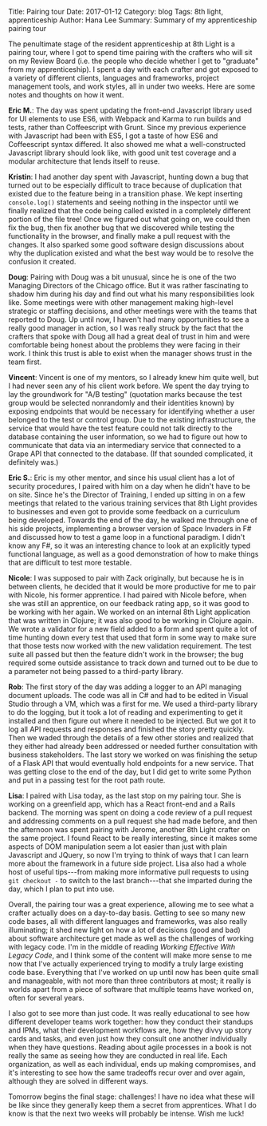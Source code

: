 Title: Pairing tour
Date: 2017-01-12 
Category: blog
Tags: 8th light, apprenticeship
Author: Hana Lee
Summary: Summary of my apprenticeship pairing tour

The penultimate stage of the resident apprenticeship at 8th Light is a pairing
tour, where I got to spend time pairing with the crafters who will sit on my
Review Board (i.e. the people who decide whether I get to "graduate" from my
apprenticeship). I spent a day with each crafter and got exposed to a variety of
different clients, languages and frameworks, project management tools, and work
styles, all in under two weeks. Here are some notes and thoughts on how it went.

**Eric M.**: The day was spent updating the front-end Javascript library used for
UI elements to use ES6, with Webpack and Karma to run builds and tests, rather than 
Coffeescript with Grunt. Since my previous experience with Javascript had been
with ES5, I got a taste of how ES6 and Coffeescript syntax differed. It also
showed me what a well-constructed Javascript library should look
like, with good unit test coverage and a modular architecture that lends itself
to reuse.

**Kristin**: I had another day spent with Javascript, hunting down a bug that turned out
to be especially difficult to trace because of duplication that existed due to
the feature being in a transition phase. We kept inserting `console.log()`
statements and seeing nothing in the inspector until we finally realized that
the code being called existed in a completely different portion of the file
tree! Once we figured out what going on, we could then fix the bug, then fix
another bug that we discovered while testing the functionality in the browser,
and finally make a pull request with the changes. It also sparked some good
software design discussions about why the duplication existed and what the best way would be to
resolve the confusion it created.

**Doug**: Pairing with Doug was a bit unusual, since he is one of the two Managing
Directors of the Chicago office. But it was rather fascinating to shadow him
during his day and find out what his many responsibilities look like.
Some meetings were with other management making high-level strategic
or staffing decisions, and other meetings were with the teams that
reported to Doug. Up until now, I haven't had many opportunities to see a really
good manager in action, so I was really struck by the fact that the crafters
that spoke with Doug all had a great deal of trust in him and were comfortable
being honest about the problems they were facing in their work. I think this
trust is able to exist when the manager shows trust in the team first. 

**Vincent**: Vincent is one of my mentors, so I already knew him quite well, but I
had never seen any of his client work before. We spent the day trying to lay the
groundwork for "A/B testing" (quotation marks because the test group would be
selected nonrandomly and their identities known) by exposing endpoints that
would be necessary for identifying whether a user belonged to the test or
control group. Due to the existing infrastructure, the service that would have
the test feature could not talk directly to the database containing the user
information, so we had to figure out how to communicate that data via an
intermediary service that connected to a Grape API that connected to the database.
(If that sounded complicated, it definitely was.)

**Eric S.**: Eric is my other mentor, and since his usual client has a lot of
security procedures, I paired with him on a day when he didn't have to be on
site. Since he's the Director of Training, I ended up sitting in on a few
meetings that related to the various training services that 8th Light provides
to businesses and even got to provide some feedback on a curriculum being
developed. Towards the end of the day, he walked me through one of his side projects,
implementing a browser version of Space Invaders in F# and discussed how to
test a game loop in a functional paradigm. I didn't know any F#, so it was an
interesting chance to look at an explicitly typed functional language, as well
as a good demonstration of how to make things that are difficult to test more
testable.

**Nicole**: I was supposed to pair with Zack originally, but because he is in
between clients, he decided that it would be more productive for me to pair with Nicole, his former
apprentice. I had paired with Nicole before, when she was still an apprentice,
on our feedback rating app, so it was good to be working with her again. We
worked on an internal 8th Light application that was written in Clojure; it was
also good to be working in Clojure again. We wrote a validator for a new
field added to a form and spent quite a lot of time hunting down every test that
used that form in some way to make sure that those tests now worked with the new
validation requirement. The test suite all passed but then the feature didn't
work in the browser; the bug required some outside assistance to track down
and turned out to be due to a parameter not being passed to a third-party
library.

**Rob**: The first story of the day was adding a logger to an API managing
document uploads. The code was all in C# and had to be edited in Visual Studio
through a VM, which was a first for me. We used a third-party library to do the
logging, but it took a lot of reading and experimenting to get it installed and
then figure out where it needed to be injected. But we got it to log all API
requests and responses and finished the story pretty quickly. Then we waded
through the details of a few other stories and realized that they either had
already been addressed or needed further consultation with business
stakeholders. The last story we worked on was finishing the setup of a Flask API
that would eventually hold endpoints for a new service. That was getting close
to the end of the day, but I did get to write some Python and put in a passing
test for the root path route.

**Lisa**: I paired with Lisa today, as the last stop on my pairing tour. She is
working on a greenfield app, which has a React front-end and a Rails backend.
The morning was spent on doing a code review of a pull request and addressing
comments on a pull request she had made before, and then the afternoon was spent
pairing with Jerome, another 8th Light crafter on the same project. I found React to be really
interesting, since it makes some aspects of DOM manipulation seem a lot easier
than just with plain Javascript and JQuery, so now I'm trying to think of ways
that I can learn more about the framework in a future side project. Lisa also
had a whole host of useful tips---from making more informative pull requests to using
`git checkout -` to switch to the last branch---that she imparted during the
day, which I plan to put into use.

Overall, the pairing tour was a great experience, allowing me to see what a
crafter actually does on a day-to-day basis. Getting to see so many new code
bases, all with different languages and frameworks, was also really
illuminating; it shed new light on how a lot of decisions (good and bad) about
software architecture get made as well as the challenges of working with legacy
code. I'm in the middle of reading _Working Effective With Legacy Code_, and I
think some of the content will make more sense to me now that I've actually
experienced trying to modify a truly large existing code base. Everything that
I've worked on up until now has been quite small and manageable,
with not more than three contributors at most; it really is worlds apart from
a piece of software that multiple teams have worked on, often for several years.

I also got to see more than just code. It was really educational to see how
different developer teams work together: how they conduct their standups and
IPMs, what their development workflows are, how they divvy up story cards and
tasks, and even just how they consult one another individually when they have
questions. Reading about agile processes in a book is not really the same as
seeing how they are conducted in real life. Each organization, as well as each
individual, ends up making compromises, and it's interesting to see how the same
tradeoffs recur over and over again, although they are solved in different ways.

Tomorrow begins the final stage: challenges! I have no idea what these will be
like since they generally keep them a secret from apprentices. What I do know is
that the next two weeks will probably be intense. Wish me luck!
